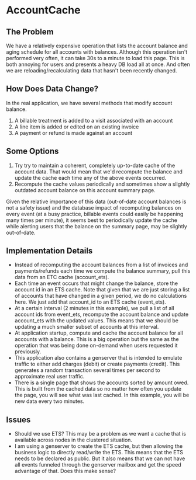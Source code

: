 # AccountCache

## The Problem
We have a relatively expensive operation that lists the account balance and
aging schedule for all accounts with balances. Although this operation isn't
performed very often, it can take 30s to a minute to load this page. This is
both annoying for users and presents a heavy DB load all at once. And often we
are reloading/recalculating data that hasn't been recently changed.

## How Does Data Change?
In the real application, we have several methods that modify account balance.
1. A billable treatment is added to a visit associated with an account
2. A line item is added or edited on an existing invoice
3. A payment or refund is made against an account

## Some Options
1. Try try to maintain a coherent, completely up-to-date cache of the account
   data. That would mean that we'd recompute the balance and update the cache
each time any of the above events occurred.
2. Recompute the cache values periodically and sometimes show a slightly
   outdated account balance on this account summary page.

Given the relative importance of this data (out-of-date account balances is not
a safety issue) and the database impact of recomputing balances on every event
(at a busy practice, billable events could easily be happening many times per
minute), it seems best to periodically update the cache while alerting users
that the balance on the summary page, may be slightly out-of-date.

## Implementation Details
* Instead of recomputing the account balances from a list of invoices and
  payments/refunds each time we compute the balance summary, pull this data from
an ETC cache (account_ets).
* Each time an event occurs that might change the balance, store the account id
  in an ETS cache. Note that given that we are just storing a list of accounts
that have changed in a given period, we do no calculations here. We just add
that account_id to an ETS cache (event_ets).
* At a certain interval (2 minutes in this example), we pull a list of all
  account ids from event_ets, recompute the account balance and update
account_ets with the updated values. This means that we should be updating a
much smaller subset of accounts at this interval.
* At application startup, compute and cache the account balance for all accounts
  with a balance. This is a big operation but the same as the operation that was
being done on-demand when users requested it previously.
* This application also contains a genserver that is intended to emulate traffic
  to either add charges (debit) or create payments (credit). This generates a
random transaction several times per second to approximate real user traffic.
* There is a single page that shows the accounts sorted by amount owed. This is
  built from the cached data so no matter how often you update the page, you
will see what was last cached. In this example, you will be new data every two
minutes.

## Issues
* Should we use ETS? This may be a problem as we want a cache that is available
  across nodes in the clustered situation.
* I am using a genserver to create the ETS cache, but then allowing the business
  logic to directly read/write the ETS. This means that the ETS needs to be
declared as public. But it also means that we can not have all events funneled
through the genserver mailbox and get the speed advantage of that. Does this
make sense?
